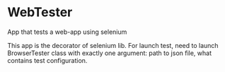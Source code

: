 # WebTester
App that tests a web-app using selenium

This app is the decorator of selenium lib.
For launch test, need to launch BrowserTester class with exactly one argument: path to json file, what contains test configuration.

